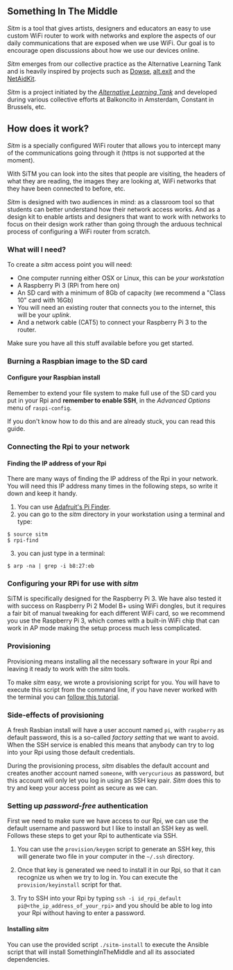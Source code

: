 ## Something In The Middle

*Sitm* is a tool that gives artists, designers and educators an easy to use custom WiFi router to work with networks and explore the aspects of our daily communications that are exposed when we use WiFi. Our goal is to encourage open discussions about how we use our devices online.

*Sitm* emerges from our collective practice as the Alternative Learning Tank and is heavily inspired by projects such as [Dowse](http://dowse.equipment/), [alt.exit](http://alternativelearningtank.net/) and the [NetAidKit](https://netaidkit.net/).

*Sitm* is a project initiated by the [*Alternative Learning Tank*](http://alternativelearningtank.net/) and developed during various collective
efforts at Balkoncito in Amsterdam, Constant in Brussels, etc.

## How does it work?

*Sitm* is a specially configured WiFi router that allows you to intercept many of the communications going through it (https is not supported at the moment).

With SiTM you can look into the sites that people are visiting, the headers of what they are reading, the images they are looking at, WiFi networks that they have been connected to before, etc.

*Sitm* is designed with two audiences in mind: as a classroom tool so that students can better understand how their network access works. And as a design kit to enable artists and designers that want to work with networks to focus on their design work rather than going through the arduous technical process of configuring a WiFi router from scratch.

### What will I need?

To create a *sitm* access point you will need:

  - One computer running either OSX or Linux, this can be *your workstation*
  - A Raspberry Pi 3 (RPi from here on)
  - An SD card with a minimum of 8Gb of capacity (we recommend a "Class 10" card with 16Gb)
  - You will need an existing router that connects you to the internet, this will be your *uplink*.
  - And a network cable (CAT5) to connect your Raspberry Pi 3 to the router.

Make sure you have all this stuff available before you get started.

### Burning a Raspbian image to the SD card

#### Configure your Raspbian install

Remember to extend your file system to make full use of the SD card you put in your Rpi and **remember to enable SSH**, in the *Advanced Options* menu of `raspi-config`.

If you don't know how to do this and are already stuck, you can read this guide.

### Connecting the Rpi to your network

#### Finding the IP address of your Rpi

There are many ways of finding the IP address of the Rpi in your network. You will need this IP address many times in the following steps, so write it down and keep it handy.

  1. You can use [Adafruit's Pi Finder](https://github.com/adafruit/Adafruit-Pi-Finder/releases).
  2. you can go to the *sitm* directory in your workstation using a terminal and type:
  ```
  $ source sitm
  $ rpi-find
  ```
  3. you can just type in a terminal:
  ```
  $ arp -na | grep -i b8:27:eb
  ```

### Configuring your RPi for use with *sitm*

SiTM is specifically designed for the Raspberry Pi 3. We have also tested it with success on Raspberry Pi 2 Model B+ using WiFi dongles, but it requires a fair bit of manual tweaking for each different WiFi card, so we recommend you use the Raspberry Pi 3, which comes with a built-in WiFi chip that can work in AP mode making the setup process much less complicated.

### Provisioning

Provisioning means installing all the necessary software in your Rpi and leaving it ready to work with the *sitm* tools.

To make *sitm* easy, we wrote a provisioning script for you. You will have to execute this script from the command line, if you have never worked with the terminal you can [follow this tutorial](https://github.com/IDArnhem/CLI-CommandNoir).

### Side-effects of provisioning

A fresh Rasbian install will have a user account named `pi`, with `raspberry` as default password, this is a so-called *factory setting* that we want to avoid. When the SSH service is enabled this means that anybody can try to log into your Rpi using those default credentials.

During the provisioning process, *sitm* disables the default account and creates another account named `someone`, with `verycurious` as password, but this account will only let you log in using an SSH key pair. *Sitm* does this to try and keep your access point as secure as we can.

### Setting up *password-free* authentication
First we need to make sure we have access to our Rpi, we can use the default
username and password but I like to install an SSH key as well. Follows these steps to get your Rpi to authenticate via SSH.

 1. You can use the `provision/keygen` script to generate an SSH key, this will generate two file in your computer in the `~/.ssh` directory.

 2. Once that key is generated we need to install it in our Rpi, so that it can recognize us when we try to log in. You can execute the `provision/keyinstall` script for that.

 3. Try to SSH into your Rpi by typing `ssh -i id_rpi_default pi@<the_ip_address_of_your_rpi>` and you should be able to log into your Rpi without having to enter a password.


#### Installing *sitm*

You can use the provided script `./sitm-install` to execute the Ansible script that
will install SomethingInTheMiddle and all its associated dependencies.
